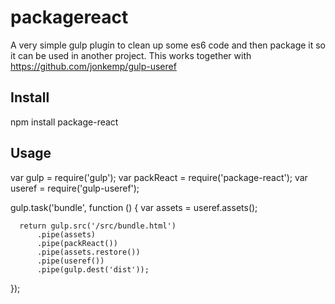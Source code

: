 # packagereact

A very simple gulp plugin to clean up some es6 code and then package it so it can be used in another project.
This works together with https://github.com/jonkemp/gulp-useref

## Install

  npm install package-react


## Usage

  var gulp = require('gulp');
  var packReact = require('package-react');
  var useref = require('gulp-useref');


  gulp.task('bundle', function () {
      var assets = useref.assets();

      return gulp.src('/src/bundle.html')
          .pipe(assets)
          .pipe(packReact())
          .pipe(assets.restore())
          .pipe(useref())
          .pipe(gulp.dest('dist'));
  });
